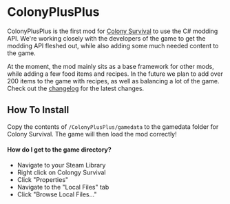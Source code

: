 # ColonyPlusPlus

ColonyPlusPlus is the first mod for [Colony Survival](http://store.steampowered.com/app/366090/Colony_Survival/) to use the C# modding API. We're working closely with the developers of the game to get the modding API fleshed out, while also adding some much needed content to the game.

At the moment, the mod mainly sits as a base framework for other mods, while adding a few food items and recipes. In the future we plan to add over 200 items to the game with recipes, as well as balancing a lot of the game. Check out the [changelog](https://raw.githubusercontent.com/ColonyPlusPlus/ColonyPlusPlus/master/ColonyPlusPlus/gamedata/colonyplusplus-changelog.txt) for the latest changes.

## How To Install

Copy the contents of `/ColonyPlusPlus/gamedata` to the gamedata folder for Colony Survival. The game will then load the mod correctly!

#### How do I get to the game directory?

- Navigate to your Steam Library
- Right click on Colongy Survival
- Click "Properties"
- Navigate to the "Local Files" tab
- Click "Browse Local Files..."